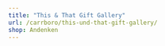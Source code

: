 ```yaml
---
title: "This & That Gift Gallery"
url: /carrboro/this-und-that-gift-gallery/
shop: Andenken
---
```

